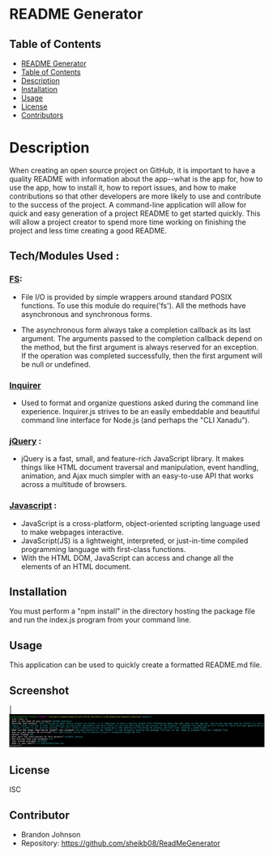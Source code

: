 # README Generator

## Table of Contents
  - [README Generator](#readme-generator)
  - [Table of Contents](#table-of-contents)
  - [Description](#description)
  - [Installation](#installation)
  - [Usage](#usage)
  - [License](#license)
  - [Contributors](#contributors)

# Description
When creating an open source project on GitHub, it is important to have a quality README with information about the app--what is the app for, how to use the app, how to install it, how to report issues, and how to make contributions so that other developers are more likely to use and contribute to the success of the project. A command-line application will allow for quick and easy generation of a project README to get started quickly. This will allow a project creator to spend more time working on finishing the project and less time creating a good README.

## Tech/Modules Used :

### [FS](https://nodejs.dev/learn/the-nodejs-fs-module):
* File I/O is provided by simple wrappers around standard POSIX functions. To use this module do require('fs'). All the methods have asynchronous and synchronous forms.

* The asynchronous form always take a completion callback as its last argument. The arguments passed to the completion callback depend on the method, but the first argument is always reserved for an exception. If the operation was completed successfully, then the first argument will be null or undefined.

### [Inquirer](https://www.npmjs.com/package/inquirer)
* Used to format and organize questions asked during the command line experience. Inquirer.js strives to be an easily embeddable and beautiful command line interface for Node.js (and perhaps the "CLI Xanadu").


### [jQuery](https://jquery.com/) : 
* jQuery is a fast, small, and feature-rich JavaScript library. It makes things like HTML document traversal and manipulation, event handling, animation, and Ajax much simpler with an easy-to-use API that works across a multitude of browsers.

### [Javascript](https://developer.mozilla.org/en-US/docs/Web/JavaScript) : 
* JavaScript is a cross-platform, object-oriented scripting language used to make webpages interactive.
* JavaScript(JS) is a lightweight, interpreted, or just-in-time compiled programming language with first-class functions. 
* With the HTML DOM, JavaScript can access and change all the elements of an HTML document.

## Installation 
You must perform a "npm install" in the directory hosting the package file and run the index.js program from your command line.

## Usage 
This application can be used to quickly create a formatted README.md file.

## Screenshot  
|![Command Line Screenshot](images/screen.JPG)

## License
ISC

## Contributor
* Brandon Johnson
* Repository: https://github.com/sheikb08/ReadMeGenerator

